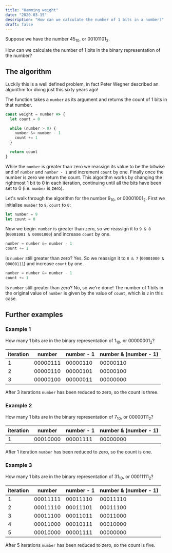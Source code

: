 ```yaml
---
title: "Hamming weight"
date: "2020-03-15"
description: "How can we calculate the number of 1 bits in a number?"
draft: false
---
```


Suppose we have the number 45<sub>10</sub>, or 00101101<sub>2</sub>.

How can we calculate the number of 1 bits in the binary representation of the number?

## The algorithm

Luckily this is a well defined problem, in fact Peter Wegner described an algorithm for doing just this sixty years ago!

The function takes a `number` as its argument and returns the count of 1 bits in that number.

```javascript
const weight = number => {
  let count = 0

  while (number > 0) {
    number &= number - 1
    count += 1
  }

  return count
}
```

While the `number` is greater than zero we reassign its value to be the bitwise and of `number` and `number - 1` and increment `count` by one. Finally once the number is zero we return the count. This algorithm works by changing the rightmost 1 bit to 0 in each iteration, continuing until all the bits have been set to 0 (i.e. `number` is zero).

Let's walk through the algorithm for the number 9<sub>10</sub>, or 00001001<sub>2</sub>. First we initialise `number` to `9`, `count` to `0`:

```javascript
let number = 9
let count = 0
```

Now we begin. `number` is greater than zero, so we reassign it to `9 & 8` (`00001001 & 00001000`) and increase `count` by one.

```javascript
number = number &= number - 1
count += 1
```

Is `number` still greater than zero? Yes. So we reassign it to `8 & 7` (`00001000 & 00000111`) and increase `count` by one.

```javascript
number = number &= number - 1
count += 1
```

Is `number` still greater than zero? No, so we're done! The number of 1 bits in the original value of `number` is given by the value of `count`, which is `2` in this case.

## Further examples

### Example 1

How many 1 bits are in the binary representation of 1<sub>10</sub>, or 00000001<sub>2</sub>?

| iteration | number   | number - 1 | number & (number - 1) |
| --------- | -------- | ---------- | --------------------- |
| 1         | 00000111 | 00000110   | 00000110              |
| 2         | 00000110 | 00000101   | 00000100              |
| 3         | 00000100 | 00000011   | 00000000              |

After 3 iterations `number` has been reduced to zero, so the count is three.

### Example 2

How many 1 bits are in the binary representation of 7<sub>10</sub>, or 00000111<sub>2</sub>?

| iteration | number   | number - 1 | number & (number - 1) |
| --------- | -------- | ---------- | --------------------- |
| 1         | 00010000 | 00001111   | 00000000              |

After 1 iteration `number` has been reduced to zero, so the count is one.

### Example 3

How many 1 bits are in the binary representation of 31<sub>10</sub>, or 00011111<sub>2</sub>?

| iteration | number   | number - 1 | number & (number - 1) |
| --------- | -------- | ---------- | --------------------- |
| 1         | 00011111 | 00011110   | 00011110              |
| 2         | 00011110 | 00011101   | 00011100              |
| 3         | 00011100 | 00011011   | 00011000              |
| 4         | 00011000 | 00010111   | 00010000              |
| 5         | 00010000 | 00001111   | 00000000              |

After 5 iterations `number` has been reduced to zero, so the count is five.
